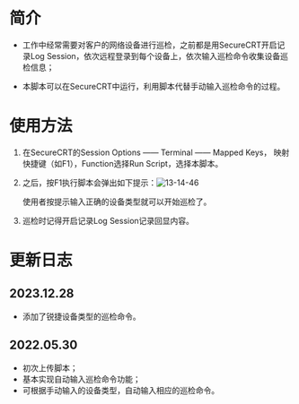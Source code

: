﻿# 简介

- 工作中经常需要对客户的网络设备进行巡检，之前都是用SecureCRT开启记录Log Session，依次远程登录到每个设备上，依次输入巡检命令收集设备巡检信息；

- 本脚本可以在SecureCRT中运行，利用脚本代替手动输入巡检命令的过程。

# 使用方法

1. 在SecureCRT的Session Options —— Terminal —— Mapped Keys， 映射快捷键（如F1），Function选择Run Script，选择本脚本。

2. 之后，按F1执行脚本会弹出如下提示：![13-14-46](https://github.com/icefire-ken/SecureCRT_Script/assets/26742041/0b6db060-fc07-487c-9f3e-865f17357fea)

   使用者按提示输入正确的设备类型就可以开始巡检了。

4. 巡检时记得开启记录Log Session记录回显内容。

# 更新日志

## 2023.12.28

- 添加了锐捷设备类型的巡检命令。

## 2022.05.30

- 初次上传脚本；
- 基本实现自动输入巡检命令功能；
- 可根据手动输入的设备类型，自动输入相应的巡检命令。
